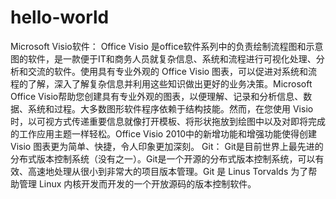 # hello-world
Microsoft Visio软件：
       Office Visio 是office软件系列中的负责绘制流程图和示意图的软件，是一款便于IT和商务人员就复杂信息、系统和流程进行可视化处理、分析和交流的软件。使用具有专业外观的 Office Visio 图表，可以促进对系统和流程的了解，深入了解复杂信息并利用这些知识做出更好的业务决策。Microsoft Office Visio帮助您创建具有专业外观的图表，以便理解、记录和分析信息、数据、系统和过程。大多数图形软件程序依赖于结构技能。然而，在您使用 Visio 时，以可视方式传递重要信息就像打开模板、将形状拖放到绘图中以及对即将完成的工作应用主题一样轻松。Office Visio 2010中的新增功能和增强功能使得创建 Visio 图表更为简单、快捷，令人印象更加深刻。
Git：
   Git是目前世界上最先进的分布式版本控制系统（没有之一）。Git是一个开源的分布式版本控制系统，可以有效、高速地处理从很小到非常大的项目版本管理。Git 是 Linus Torvalds 为了帮助管理 Linux 内核开发而开发的一个开放源码的版本控制软件。

